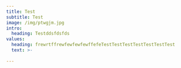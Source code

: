 ```yaml
---
title: Test
subtitle: Test
image: /img/ptwgjm.jpg
intro:
  heading: Testddsfdsfds
values:
  heading: frewrtffrewfewfewfewffefeTestTestTestTestTestTestTest
  text: >-
    
---
```


